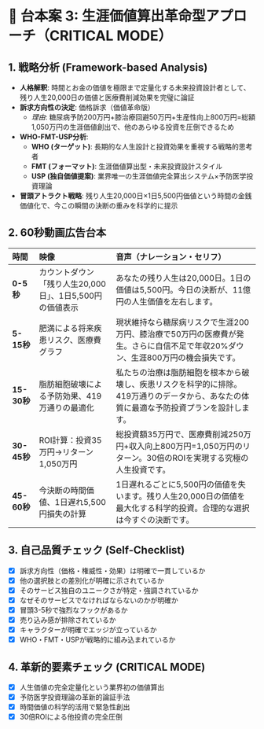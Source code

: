 # 🚨 台本案 3: 生涯価値算出革命型アプローチ（CRITICAL MODE）

## 1. 戦略分析 (Framework-based Analysis)

* **人格解釈**: 時間とお金の価値を極限まで定量化する未来投資設計者として、残り人生20,000日の価値と医療費削減効果を完璧に論証
* **訴求方向性の決定**: 価格訴求（価値革命版）
    * *理由*: 糖尿病予防200万円+膝治療回避50万円+生産性向上800万円=総額1,050万円の生涯価値創出で、他のあらゆる投資を圧倒できるため
* **WHO-FMT-USP分析**:
    * **WHO (ターゲット)**: 長期的な人生設計と投資効果を重視する戦略的思考者
    * **FMT (フォーマット)**: 生涯価値算出型・未来投資設計スタイル
    * **USP (独自価値提案)**: 業界唯一の生涯価値完全算出システム×予防医学投資理論
* **冒頭アトラクト戦略**: 残り人生20,000日×1日5,500円価値という時間の金銭価値化で、今この瞬間の決断の重みを科学的に提示

## 2. 60秒動画広告台本

| 時間      | 映像                               | 音声（ナレーション・セリフ）                               | 
| :-------- | :--------------------------------- | :--------------------------------------------------------- |
| **0-5秒** | カウントダウン「残り人生20,000日」、1日5,500円の価値表示 | あなたの残り人生は20,000日。1日の価値は5,500円。今日の決断が、11億円の人生価値を左右します。 |
| **5-15秒**| 肥満による将来疾患リスク、医療費グラフ | 現状維持なら糖尿病リスクで生涯200万円、膝治療で50万円の医療費が発生。さらに自信不足で年収20%ダウン、生涯800万円の機会損失です。 |
| **15-30秒**| 脂肪細胞破壊による予防効果、419万通りの最適化 | 私たちの治療は脂肪細胞を根本から破壊し、疾患リスクを科学的に排除。419万通りのデータから、あなたの体質に最適な予防投資プランを設計します。 |
| **30-45秒**| ROI計算：投資35万円→リターン1,050万円 | 総投資額35万円で、医療費削減250万円+収入向上800万円=1,050万円のリターン。30倍のROIを実現する究極の人生投資です。 |
| **45-60秒**| 今決断の時間価値、1日遅れ5,500円損失の計算 | 1日遅れるごとに5,500円の価値を失います。残り人生20,000日の価値を最大化する科学的投資。合理的な選択は今すぐの決断です。 |

## 3. 自己品質チェック (Self-Checklist)

- [x] 訴求方向性（価格・権威性・効果）は明確で一貫しているか
- [x] 他の選択肢との差別化が明確に示されているか
- [x] そのサービス独自のユニークさが特定・強調されているか
- [x] なぜそのサービスでなければならないのかが明確か
- [x] 冒頭3-5秒で強烈なフックがあるか
- [x] 売り込み感が排除されているか
- [x] キャラクターが明確でエッジが立っているか
- [x] WHO・FMT・USPが戦略的に組み込まれているか

## 4. 革新的要素チェック (CRITICAL MODE)
- [x] 人生価値の完全定量化という業界初の価値算出
- [x] 予防医学投資理論の革新的論証手法
- [x] 時間価値の科学的活用で緊急性創出
- [x] 30倍ROIによる他投資の完全圧倒